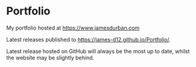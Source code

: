 # Portfolio
My portfolio hosted at https://www.jamesdurban.com

Latest releases published to https://james-d12.github.io/Portfolio/.

Latest release hosted on GitHub will always be the most up to date, whilst the website may be slightly behind.
